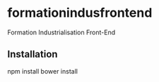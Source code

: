 # formationindusfrontend
Formation Industrialisation Front-End

## Installation
npm install
bower install
